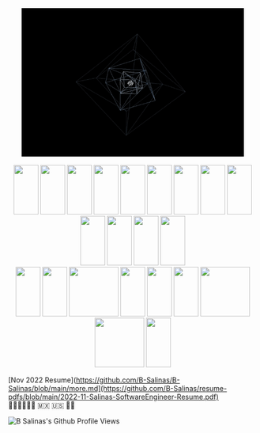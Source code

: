  <header>
    <link rel="stylesheet" href="https://cdn.jsdelivr.net/gh/devicons/devicon@v2.15.1/devicon.min.css">
</header> 

<body>
  <p align="center">
    <img src="multi-spinning-cube.gif" alt="Multi Spinning Donut Gif (High Def)" height="300" width="450">
  </p>
  <div align="center" justify-content="space-between">
    <img src="https://cdn.jsdelivr.net/gh/devicons/devicon/icons/bash/bash-original.svg" height="100" width="50"/>
    <img src="https://cdn.jsdelivr.net/gh/devicons/devicon/icons/javascript/javascript-original.svg" height="100" width="50"/>
    <img src="https://cdn.jsdelivr.net/gh/devicons/devicon/icons/python/python-original-wordmark.svg" height="100" width="50"/>
    <img src="https://cdn.jsdelivr.net/gh/devicons/devicon/icons/typescript/typescript-original.svg" height="100" width="50"/>
    <!-- <img src="https://cdn.jsdelivr.net/gh/devicons/devicon/icons/java/java-original.svg" height="100" width="50"/> -->
    <!-- <img src="https://cdn.jsdelivr.net/gh/devicons/devicon/icons/solidity/solidity-original.svg" height="100" width="50" /> -->
    <img src="https://cdn.jsdelivr.net/gh/devicons/devicon/icons/html5/html5-original-wordmark.svg" height="100" width="50" />
    <img src="https://cdn.jsdelivr.net/gh/devicons/devicon/icons/css3/css3-original-wordmark.svg" height="100" width="50"/>
    <img src="https://cdn.jsdelivr.net/gh/devicons/devicon/icons/git/git-original-wordmark.svg" height="100" width="50" />
    <img src="https://cdn.jsdelivr.net/gh/devicons/devicon/icons/nodejs/nodejs-original.svg" height="100" width="50" />
    <img src="https://cdn.jsdelivr.net/gh/devicons/devicon/icons/threejs/threejs-original-wordmark.svg" height="100" width="50"/>
    <img src="https://cdn.jsdelivr.net/gh/devicons/devicon/icons/react/react-original-wordmark.svg" height="100" width="50"/>
    <img src="https://cdn.jsdelivr.net/gh/devicons/devicon/icons/redux/redux-original.svg" height="100" width="50"/>
    <!-- <img src="https://cdn.jsdelivr.net/gh/devicons/devicon/icons/bootstrap/bootstrap-plain-wordmark.svg" height="100" width="50"/> -->
    <img src="https://cdn.jsdelivr.net/gh/devicons/devicon/icons/markdown/markdown-original.svg" height="100" width="50"/>    
    <img src="https://cdn.jsdelivr.net/gh/devicons/devicon/icons/latex/latex-original.svg" height="100" width="50"/>
    <br />
    <img src="https://cdn.jsdelivr.net/gh/devicons/devicon/icons/flask/flask-original-wordmark.svg" height="100" width="50"/>
    <img src="https://cdn.jsdelivr.net/gh/devicons/devicon/icons/postgresql/postgresql-original-wordmark.svg" height="100" width="50"/>  
    <img src="https://cdn.jsdelivr.net/gh/devicons/devicon/icons/sequelize/sequelize-original-wordmark.svg" height="100" width="100"/>
    <img src="https://cdn.jsdelivr.net/gh/devicons/devicon/icons/figma/figma-original.svg" height="100" width="50"/>
    <img src="https://cdn.jsdelivr.net/gh/devicons/devicon/icons/matlab/matlab-original.svg" height="100" width="50"/>
    <img src="https://cdn.jsdelivr.net/gh/devicons/devicon/icons/docker/docker-original-wordmark.svg" height="100" width="50"/>
    <img src="https://cdn.jsdelivr.net/gh/devicons/devicon/icons/amazonwebservices/amazonwebservices-original-wordmark.svg" height="100" width="100"/>
    <img src="https://cdn.jsdelivr.net/gh/devicons/devicon/icons/gatsby/gatsby-original-wordmark.svg" height="100" width="100"/>
    <img src="https://cdn.jsdelivr.net/gh/devicons/devicon/icons/heroku/heroku-original-wordmark.svg" height="100" width="50"/>
    <!-- <img src="https://cdn.jsdelivr.net/gh/devicons/devicon/icons/photoshop/photoshop-plain.svg" height="100" width="50"/>
    <img src="https://cdn.jsdelivr.net/gh/devicons/devicon/icons/xd/xd-plain.svg" height="100" width="50"/>
    <img src="https://cdn.jsdelivr.net/gh/devicons/devicon/icons/premierepro/premierepro-plain.svg" height="100" width="50"/> -->
    </div>   
</body>

[Nov 2022 Resume](https://github.com/B-Salinas/B-Salinas/blob/main/more.md](https://github.com/B-Salinas/resume-pdfs/blob/main/2022-11-Salinas-SoftwareEngineer-Resume.pdf)  
✊🏽✊🏾✊🏿 🇲🇽 🇺🇸 🏳️‍🌈
<p align="left">
  <img src="https://komarev.com/ghpvc/?username=b-salinas" alt="B Salinas's Github Profile Views"> 
</p>
